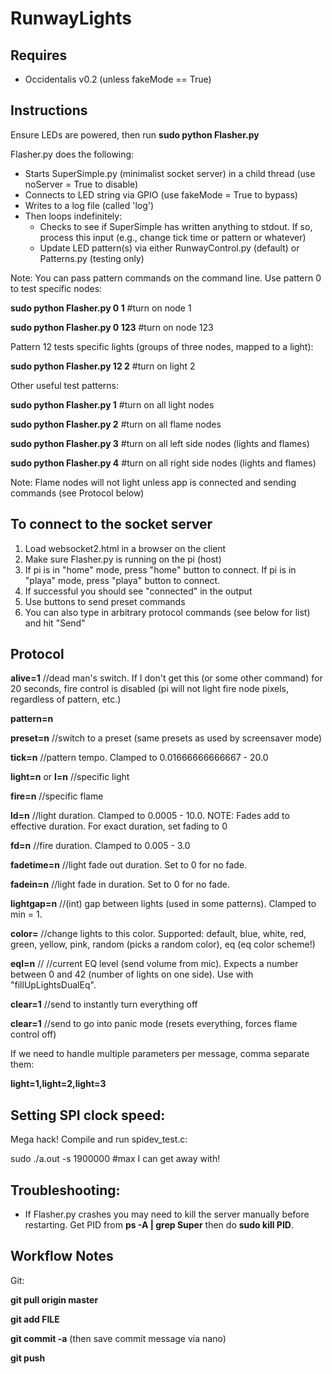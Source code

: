 RunwayLights
============

Requires
--------
* Occidentalis v0.2 (unless fakeMode == True)

Instructions
------------
Ensure LEDs are powered, then run **sudo python Flasher.py**

Flasher.py does the following:
* Starts SuperSimple.py (minimalist socket server) in a child thread (use noServer = True to disable)
* Connects to LED string via GPIO (use fakeMode = True to bypass)
* Writes to a log file (called 'log')
* Then loops indefinitely:
  * Checks to see if SuperSimple has written anything to stdout. If so, process this input (e.g., change tick time or pattern or whatever)
  * Update LED pattern(s) via either RunwayControl.py (default) or Patterns.py (testing only)

Note: You can pass pattern commands on the command line. Use pattern 0 to test specific nodes:

**sudo python Flasher.py 0 1** #turn on node 1

**sudo python Flasher.py 0 123** #turn on node 123

Pattern 12 tests specific lights (groups of three nodes, mapped to a light):

**sudo python Flasher.py 12 2** #turn on light 2


Other useful test patterns:

**sudo python Flasher.py 1** #turn on all light nodes

**sudo python Flasher.py 2** #turn on all flame nodes

**sudo python Flasher.py 3** #turn on all left side nodes (lights and flames)

**sudo python Flasher.py 4** #turn on all right side nodes (lights and flames)


Note: Flame nodes will not light unless app is connected and sending commands (see Protocol below)

To connect to the socket server
-------------------------------

1. Load websocket2.html in a browser on the client
2. Make sure Flasher.py is running on the pi (host)
3. If pi is in "home" mode, press "home" button to connect. If pi is in "playa" mode, press "playa" button to connect.
4. If successful you should see "connected" in the output
5. Use buttons to send preset commands
6. You can also type in arbitrary protocol commands (see below for list) and hit "Send"

Protocol
--------
**alive=1** //dead man's switch. If I don't get this (or some other command) for 20 seconds, fire control is disabled (pi will not light fire node pixels, regardless of pattern, etc.)

**pattern=n**

**preset=n** //switch to a preset (same presets as used by screensaver mode)

**tick=n** //pattern tempo. Clamped to 0.01666666666667 - 20.0

**light=n** or **l=n** //specific light

**fire=n** //specific flame

**ld=n** //light duration. Clamped to 0.0005 - 10.0. NOTE: Fades add to effective duration. For exact duration, set fading to 0

**fd=n** //fire duration. Clamped to 0.005 - 3.0

**fadetime=n** //light fade out duration. Set to 0 for no fade.

**fadein=n** //light fade in duration. Set to 0 for no fade.

**lightgap=n** //(int) gap between lights (used in some patterns). Clamped to min = 1.

**color=<color>** //change lights to this color. Supported: default, blue, white, red, green, yellow, pink, random (picks a random color), eq (eq color scheme!)

**eql=n** // //current EQ level (send volume from mic). Expects a number between 0 and 42 (number of lights on one side). Use with "fillUpLightsDualEq".

**clear=1** //send to instantly turn everything off

**clear=1** //send to go into panic mode (resets everything, forces flame control off)

If we need to handle multiple parameters per message, comma separate them:

**light=1,light=2,light=3**

Setting SPI clock speed:
----------------
Mega hack! Compile and run spidev_test.c:

sudo ./a.out -s 1900000 #max I can get away with!

Troubleshooting:
----------------
* If Flasher.py crashes you may need to kill the server manually before restarting. Get PID from **ps -A | grep Super** then do **sudo kill PID**.

Workflow Notes
--------------
Git:

**git pull origin master**

**git add FILE**

**git commit -a** (then save commit message via nano)

**git push**


